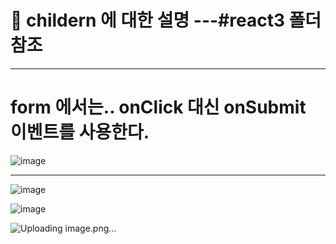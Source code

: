 
# 👼 childern 에 대한 설명 ---#react3 폴더 참조
-----------------------------

# form 에서는.. onClick 대신 onSubmit 이벤트를 사용한다.
![image](https://github.com/hani10004/react_basic/assets/129706997/d64b8d1d-4b4a-4b10-9900-6cbd5eec5ce6)

------------------------------------------

![image](https://github.com/hani10004/react_basic/assets/129706997/bbc8adef-0803-49c1-88d5-d21df1efb185)

![image](https://github.com/hani10004/react_basic/assets/129706997/28fb4268-4e9c-4504-8045-ee1717dcf20c)

![Uploading image.png…]()
